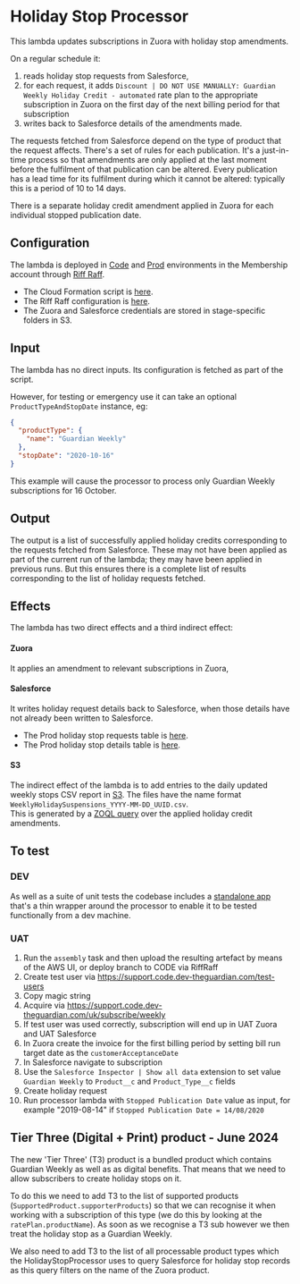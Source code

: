 # Holiday Stop Processor

This lambda updates subscriptions in Zuora with holiday stop amendments.

On a regular schedule it:
1. reads holiday stop requests from Salesforce,
1. for each request, it adds `Discount | DO NOT USE MANUALLY: Guardian Weekly Holiday Credit - automated` rate plan 
to the appropriate subscription in Zuora on the first day of the next billing period for that subscription
1. writes back to Salesforce details of the amendments made.

The requests fetched from Salesforce depend on the type of product that the request affects.  There's a set of rules for each publication.  It's a just-in-time process so that amendments are only applied at the last moment before the fulfilment of that publication can be altered.  Every publication has a lead time for its fulfilment during which it cannot be altered: typically this is a period of 10 to 14 days.

There is a separate holiday credit amendment applied in Zuora for each individual stopped publication date.

## Configuration
The lambda is deployed in [Code](https://eu-west-1.console.aws.amazon.com/lambda/home?region=eu-west-1#/functions/holiday-stop-processor-CODE) and [Prod](https://eu-west-1.console.aws.amazon.com/lambda/home?region=eu-west-1#/functions/holiday-stop-processor-PROD) environments in the Membership account through [Riff Raff](https://riffraff.gutools.co.uk/deployment/history?projectName=MemSub%3A%3AMembership%20Admin%3A%3Aholiday-stop-processor).
* The Cloud Formation script is [here](cfn.yaml).
* The Riff Raff configuration is [here](riff-raff.yaml).
* The Zuora and Salesforce credentials are stored in stage-specific folders in S3.

## Input
The lambda has no direct inputs.  Its configuration is fetched as part of the script.

However, for testing or emergency use it can take an optional `ProductTypeAndStopDate` instance,
eg:
```json
{
  "productType": {
    "name": "Guardian Weekly"
  },
  "stopDate": "2020-10-16"
}
```
This example will cause the processor to process only Guardian Weekly subscriptions for 16 October. 

## Output
The output is a list of successfully applied holiday credits corresponding to the requests fetched from Salesforce.  These may not have been applied as part of the current run of the lambda; they may have been applied in previous runs.  But this ensures there is a complete list of results corresponding to the list of holiday requests fetched.
 
## Effects

The lambda has two direct effects and a third indirect effect:  

#### Zuora
It applies an amendment to relevant subscriptions in Zuora, 

#### Salesforce
It writes holiday request details back to Salesforce, when those details have not already been written to Salesforce.  
* The Prod holiday stop requests table is [here](https://eu7.salesforce.com/a2k).
* The Prod holiday stop details table is [here](https://eu7.salesforce.com/a2j). 

#### S3
The indirect effect of the lambda is to add entries to the daily updated weekly stops CSV report in [S3](https://s3.console.aws.amazon.com/s3/buckets/fulfilment-export-prod/zuoraExport).
The files have the name format `WeeklyHolidaySuspensions_YYYY-MM-DD_UUID.csv`.  
This is generated by a [ZOQL query](https://github.com/guardian/fulfilment-lambdas/blob/main/src/weekly/query.js#L114-L129) over the applied holiday credit amendments.

## To test

### DEV 
As well as a suite of unit tests the codebase includes a [standalone app](src/main/scala/com/gu/holidaystopprocessor/StandaloneApp.scala) 
that's a thin wrapper around the processor to enable it to be tested functionally from a dev machine.

### UAT
1. Run the `assembly` task and then upload the resulting artefact by means of the AWS UI, or deploy branch to CODE via RiffRaff
1. Create test user via https://support.code.dev-theguardian.com/test-users
1. Copy magic string
1. Acquire via https://support.code.dev-theguardian.com/uk/subscribe/weekly
1. If test user was used correctly, subscription will end up in UAT Zuora and UAT Salesforce
1. In Zuora create the invoice for the first billing period by setting bill run target date as the `customerAcceptanceDate`
1. In Salesforce navigate to subscription 
1. Use the `Salesforce Inspector | Show all data` extension to set value `Guardian Weekly` to `Product__c` and `Product_Type__c` fields
1. Create holiday request
1. Run processor lambda with `Stopped Publication Date` value as input, for example "2019-08-14" if `Stopped Publication Date = 14/08/2020` 

## Tier Three (Digital + Print) product - June 2024
The new 'Tier Three' (T3) product is a bundled product which contains Guardian Weekly as well as as digital benefits. That means
that we need to allow subscribers to create holiday stops on it.

To do this we need to add T3 to the list of supported products (`SupportedProduct.supporterProducts`)
so that we can recognise it when working with a subscription of this type (we do this by looking at the `ratePlan.productName`).
As soon as we recognise a T3 sub however we then treat the holiday stop as a Guardian Weekly.

We also need to add T3 to the list of all processable product types which the HolidayStopProcessor uses to query
Salesforce for holiday stop records as this query filters on the name of the Zuora product.
